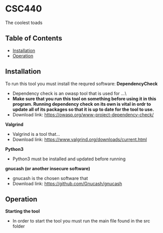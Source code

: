 # CSC440
The coolest toads

Table of Contents
-----
- [Installation](#installation)
- [Operation](#operation)


Installation
-----

To run this tool you must install the requred software:
**DependencyCheck**
- Dependency check is an owasp tool that is used for ...\
- **Make sure that you run this tool on something before using it in this program. Running dependency check on its own is vital in ordr to update all of its packages so that it is up to date for the tool to use.**
- Download link: https://owasp.org/www-project-dependency-check/

**Valgrind**
- Valgrind is a tool that...
- Download link: https://www.valgrind.org/downloads/current.html

**Python3**
- Python3 must be installed and updated before running

**gnucash (or another insecure software)**
- gnucash is the chosen software that
- Download link: https://github.com/Gnucash/gnucash

Operation
-----

**Starting the tool**
- In order to start the tool you must run the main file found in the src folder
